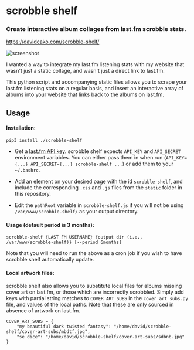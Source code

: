 # scrobble shelf

### Create interactive album collages from last.fm scrobble stats.  

https://davidcako.com/scrobble-shelf/

![screenshot](https://i.imgur.com/ZiDEiB8.jpg)

I wanted a way to integrate my last.fm listening stats with my website that wasn't just a static collage, and wasn't just a direct link to last.fm.

This python script and accompanying static files allows you to scrape your last.fm listening stats on a regular basis, and insert an interactive array of albums into your website that links back to the albums on last.fm.

## Usage

#### Installation:

```
pip3 install ./scrobble-shelf
```

- Get a [last.fm API key](https://www.last.fm/api).  scrobble shelf expects `API_KEY` and `API_SECRET` environment variables.  You can either pass them in when run (`API_KEY={...} API_SECRET={...} scrobble-shelf ...`) or add them to your `~/.bashrc`.

- Add an element on your desired page with the id `scrobble-shelf`, and include the corresponding `.css` and `.js` files from the `static` folder in this repository.

- Edit the `pathRoot` variable in `scrobble-shelf.js` if you will not be using `/var/www/scrobble-shelf/` as your output directory.


#### Usage (default period is 3 months):

```
scrobble-shelf {LAST FM USERNAME} {output dir (i.e., /var/www/scrobble-shelf)} [--period 6months]
```

Note that you will need to run the above as a cron job if you wish to have scrobble shelf automatically update.

#### Local artwork files:

scrobble shelf also allows you to substitute local files for albums missing cover art on last.fm, or those which are incorrectly scrobbled.  Simply add keys with partial string matches to `COVER_ART_SUBS` in the `cover_art_subs.py` file, and values of the local paths.  Note that these are only sourced in absence of artwork on last.fm.

```
COVER_ART_SUBS = {
    "my beautiful dark twisted fantasy": "/home/david/scrobble-shelf/cover-art-subs/mbdtf.jpg",
    "se dice": "/home/david/scrobble-shelf/cover-art-subs/sdbnb.jpg"
}
```
